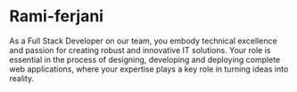 # Rami-ferjani
As a Full Stack Developer on our team, you embody technical excellence and passion for creating robust and innovative IT solutions. Your role is essential in the process of designing, developing and deploying complete web applications, where your expertise plays a key role in turning ideas into reality.
